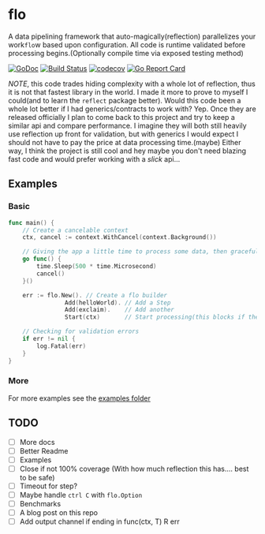 # flo

A data pipelining framework that auto-magically(reflection) parallelizes your work`flo`w based upon configuration. All
code is runtime validated before processing begins.(Optionally compile time via exposed testing method)

[![GoDoc](https://godoc.org/github.com/codyoss/flo?status.svg)](https://godoc.org/github.com/codyoss/flo)
[![Build Status](https://cloud.drone.io/api/badges/codyoss/flo/status.svg)](https://cloud.drone.io/codyoss/flo)
[![codecov](https://codecov.io/gh/codyoss/flo/branch/master/graph/badge.svg)](https://codecov.io/gh/codyoss/flo)
[![Go Report Card](https://goreportcard.com/badge/github.com/codyoss/flo)](https://goreportcard.com/report/github.com/codyoss/flo)

*NOTE*, this code trades hiding complexity with a whole lot of reflection, thus it is not that fastest library in the
world. I made it more to prove to myself I could(and to learn the `reflect` package better). Would this code been a
whole lot better if I had generics/contracts to work with? Yep. Once they are released officially I plan to come back to
this project and try to keep a similar api and compare performance. I imagine they will both still heavily use
reflection up front for validation, but with generics I would expect I should not have to pay the price at data
processing time.(maybe) Either way, I think the project is still cool and hey maybe you don't need blazing fast code
and would prefer working with a _slick_ api...

## Examples

### Basic

```go
func main() {
    // Create a cancelable context
    ctx, cancel := context.WithCancel(context.Background())

    // Giving the app a little time to process some data, then gracefully shutdown.
    go func() {
        time.Sleep(500 * time.Microsecond)
        cancel()
    }()

    err := flo.New(). // Create a flo builder
                Add(helloWorld). // Add a Step
                Add(exclaim).    // Add another
                Start(ctx)       // Start processing(this blocks if there is no error)

    // Checking for validation errors
    if err != nil {
        log.Fatal(err)
    }
}
```

### More

For more examples see the [examples folder](examples/)

## TODO

- [ ] More docs
- [ ] Better Readme
- [ ] Examples
- [ ] Close if not 100% coverage (With how much reflection this has.... best to be safe)
- [ ] Timeout for step?
- [ ] Maybe handle `ctrl C` with `flo.Option`
- [ ] Benchmarks
- [ ] A blog post on this repo
- [ ] Add output channel if ending in func(ctx, T) R err